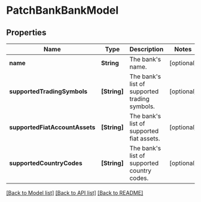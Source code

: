 # PatchBankBankModel

## Properties
Name | Type | Description | Notes
------------ | ------------- | ------------- | -------------
**name** | **String** | The bank&#39;s name. | [optional] 
**supportedTradingSymbols** | **[String]** | The bank&#39;s list of supported trading symbols. | [optional] 
**supportedFiatAccountAssets** | **[String]** | The bank&#39;s list of supported fiat assets. | [optional] 
**supportedCountryCodes** | **[String]** | The bank&#39;s list of supported country codes. | [optional] 

[[Back to Model list]](../README.md#documentation-for-models) [[Back to API list]](../README.md#documentation-for-api-endpoints) [[Back to README]](../README.md)


